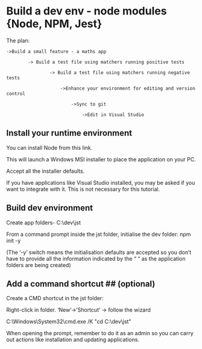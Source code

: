 # Build a dev env - node modules {Node, NPM, Jest} #

The plan:
	
	->Build a small feature - a maths app

			-> Build a test file using matchers running positive tests

					-> Build a test file using matchers running negative tests

						->Enhance your environment for editing and version control

							->Sync to git

								->Edit in Visual Studio
                
## Install your runtime environment ##               
You can install Node from this link. 

This will launch a Windows MSI installer to place the application on your PC. 

Accept all the installer defaults. 

If you have applications like Visual Studio installed, you may be asked if you want to integrate with it. This is not necessary for this tutorial. 

## Build dev environment ##
Create app folders-
C:\dev\jst

From a command prompt inside the jst folder, initialise the dev folder:
 npm init -y  
  
(The ‘-y’ switch means the initialisation defaults are accepted so you don’t have to provide all the information indicated by the “ “ as the application folders are being created)

## Add a command shortcut ## (optional)
Create a CMD shortcut in the jst folder:

Right-click in folder. ‘New’->’Shortcut’ -> follow the wizard

C:\Windows\System32\cmd.exe /K "cd C:\dev\jst"

When opening the prompt, remember to do it as an admin so you can carry out actions like installation and updating applications.

